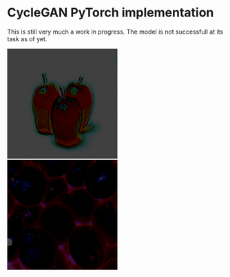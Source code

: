 # CycleGAN PyTorch implementation
This is still very much a work in progress. The model is not successfull at its task as of yet.

![Image1](https://github.com/Zayatsoff/style_transfer/blob/main/CycleGan/saved_image/orange_1000.png)
![Image2](https://github.com/Zayatsoff/style_transfer/blob/main/CycleGan/saved_image/apple_600.png)
